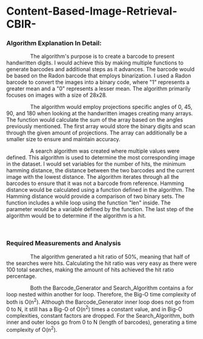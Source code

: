 # Content-Based-Image-Retrieval-CBIR-

### Algorithm Explanation In Detail:
&nbsp;&nbsp;&nbsp;&nbsp;&nbsp;&nbsp;&nbsp;&nbsp;&nbsp;&nbsp;&nbsp;&nbsp;&nbsp;&nbsp;&nbsp;
The algorithm's purpose is to create a barcode to present handwritten digits. I
would achieve this by making multiple functions to generate barcodes and additional
steps as it advances. The barcode would be based on the Radon barcode that employs
binarization. I used a Radon barcode to convert the images into a binary code, where "1"
represents a greater mean and a "0" represents a lesser mean. The algorithm primarily
focuses on images with a size of 28x28.

&nbsp;&nbsp;&nbsp;&nbsp;&nbsp;&nbsp;&nbsp;&nbsp;&nbsp;&nbsp;&nbsp;&nbsp;&nbsp;&nbsp;&nbsp;
The algorithm would employ projections specific angles of 0, 45, 90, and 180
when looking at the handwritten images creating many arrays. The function would
calculate the sum of the array based on the angles previously mentioned. The first array
would store the binary digits and scan through the given amount of projections. The array
can additionally be a smaller size to ensure and maintain accuracy.

&nbsp;&nbsp;&nbsp;&nbsp;&nbsp;&nbsp;&nbsp;&nbsp;&nbsp;&nbsp;&nbsp;&nbsp;&nbsp;&nbsp;&nbsp;
A search algorithm was created where multiple values were defined. This
algorithm is used to determine the most corresponding image in the dataset. I would
set variables for the number of hits, the minimum hamming distance, the distance
between the two barcodes and the current image with the lowest distance. The algorithm
iterates through all the barcodes to ensure that it was not a barcode from reference.
Hamming distance would be calculated using a function defined in the algorithm. The
Hamming distance would provide a comparison of two binary sets. The function includes
a while loop using the function "len" inside. The parameter would be a variable defined
by the function. The last step of the algorithm would be to determine if the algorithm is a
hit.

<br>

### Required Measurements and Analysis
&nbsp;&nbsp;&nbsp;&nbsp;&nbsp;&nbsp;&nbsp;&nbsp;&nbsp;&nbsp;&nbsp;&nbsp;&nbsp;&nbsp;&nbsp;
The algorithm generated a hit ratio of 50%, meaning that half of the searches were hits.
Calculating the hit ratio was very easy as there were 100 total searches, making the
amount of hits achieved the hit ratio percentage.

&nbsp;&nbsp;&nbsp;&nbsp;&nbsp;&nbsp;&nbsp;&nbsp;&nbsp;&nbsp;&nbsp;&nbsp;&nbsp;&nbsp;&nbsp;
Both the Barcode_Generator and Search_Algorithm contains a for loop nested within
another for loop. Therefore, the Big-O time complexity of both is O(n<sup>2</sup>). Although the
Barcode_Generator inner loop does not go from 0 to N, it still has a Big-O of O(n<sup>2</sup>) times
a constant value, and in Big-O complexities, constant factors are dropped. For the
Search_Algorithm, both inner and outer loops go from 0 to N (length of barcodes),
generating a time complexity of O(n<sup>2</sup>).
